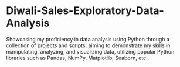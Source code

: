 # Diwali-Sales-Exploratory-Data-Analysis
Showcasing my proficiency in data analysis using Python through a collection of projects and scripts, aiming to demonstrate my skills in manipulating, analyzing, and visualizing data, utilizing popular Python libraries such as Pandas, NumPy, Matplotlib, Seaborn, etc.

